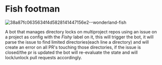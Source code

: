 # Fish footman

![38a87fc0635634f4d5828141447156e2--wonderland-fish](https://user-images.githubusercontent.com/130342/58011498-0de4f700-7afb-11e9-87a1-fc8889a92432.jpg)

A bot that manages directory locks on multiproject repos 
using an issue on a project as config with the *Fishy* label on it, this will trigger the bot, it will parse the issue to find limited directories(each line a directory) and will create an error on all PR's touching those directories,
if the issue is closed/the pr is updated the bot will re-evaluate the state and will lock/unlock pull requests accordingly.
